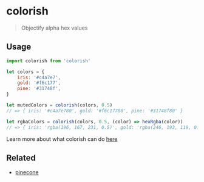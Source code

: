 # colorish

> Objectify alpha hex values

## Usage

```js
import colorish from 'colorish'

let colors = {
	iris: '#c4a7e7',
	gold: '#f6c177',
	pine: '#31748f',
}

let mutedColors = colorish(colors, 0.5)
// => { iris: '#c4a7e780', gold: '#f6c17780', pine: '#31748f80' }

let rgbaColors = colorish(colors, 0.5, (color) => hexRgba(color))
// => { iris: 'rgba(196, 167, 231, 0.5)', gold: 'rgba(246, 193, 119, 0.5)', pine: 'rgba(49, 116, 143, 0.5)' }
```

Learn more about what colorish can do [here](https://github.com/mvllow/colorish/blob/main/test/main.ts)

## Related

- [pinecone](https://github.com/mvllow/pinecone)
